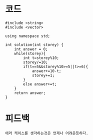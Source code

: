 # 코드

    #include <string>
    #include <vector>

    using namespace std;

    int solution(int storey) {
        int answer = 0;
        while(storey){
            int t=storey%10;
            storey/=10;
            if(t==5&&storey%10>=5||t>=6){
                answer+=10-t;
                storey+=1;
            }
            else answer+=t;
        }
        return answer;
    }

# 피드백

    에러 케이스를 생각하는것은 언제나 어려운듯하다.